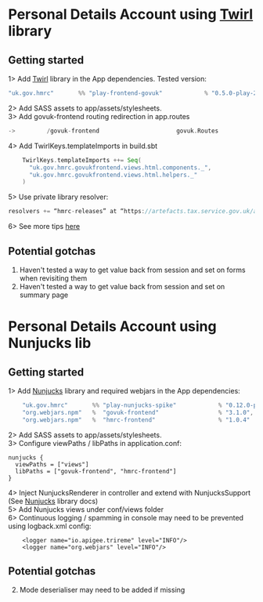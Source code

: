 
# Personal Details Account using [Twirl](https://github.com/hmrc/play-frontend-govuk) library

## Getting started
1>  Add [Twirl](https://github.com/hmrc/play-frontend-govuk) library in the App dependencies. Tested version: 
```scala
"uk.gov.hmrc"       %% "play-frontend-govuk"            % "0.5.0-play-26"
```
2>  Add SASS assets to app/assets/stylesheets. <br/>
3>  Add govuk-frontend routing redirection in app.routes
```scala
->         /govuk-frontend                      govuk.Routes
```
4>  Add TwirlKeys.templateImports in build.sbt
```sbt
    TwirlKeys.templateImports ++= Seq(
      "uk.gov.hmrc.govukfrontend.views.html.components._",
      "uk.gov.hmrc.govukfrontend.views.html.helpers._"
    )
```
5>  Use private library resolver:
```scala
resolvers += “hmrc-releases” at “https://artefacts.tax.service.gov.uk/artifactory/hmrc-releases/”
```
6>  See more tips [here](https://github.com/hmrc/play-frontend-govuk#getting-started)


## Potential gotchas 
1. Haven't tested a way to get value back from session and set on forms when revisiting them
2. Haven't tested a way to get value back from session and set on summary page


# Personal Details Account using Nunjucks lib

## Getting started 

1>  Add [Nunjucks](https://github.com/hmrc/play-nunjucks-spike) library and required webjars in the App dependencies:
```sbt
    "uk.gov.hmrc"       %% "play-nunjucks-spike"            % "0.12.0-play-26",
    "org.webjars.npm"   %  "govuk-frontend"                 % "3.1.0",
    "org.webjars.npm"   %  "hmrc-frontend"                  % "1.0.4" 
``` 
2>  Add SASS assets to app/assets/stylesheets. <br/>
3>  Configure viewPaths / libPaths in application.conf:
```
nunjucks {
  viewPaths = ["views"]
  libPaths = ["govuk-frontend", "hmrc-frontend"]
}
```
4>  Inject  NunjucksRenderer in controller and extend with NunjucksSupport (See [Nunjucks](https://github.com/hmrc/play-nunjucks-spike) library docs) <br/> 
5>  Add Nunjucks views under conf/views folder   
6>  Continuous logging / spamming in console may need to be prevented using logback.xml config:
```
    <logger name="io.apigee.trireme" level="INFO"/>
    <logger name="org.webjars" level="INFO"/>
```

## Potential gotchas 
2. Mode deserialiser may need to be added if missing 
